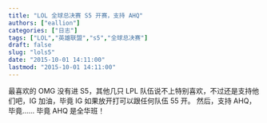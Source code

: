 ```yaml
---
title: "LOL 全球总决赛 S5 开赛，支持 AHQ"
authors: ["eallion"]
categories: ["日志"]
tags: ["LOL","英雄联盟","s5","全球总决赛"]
draft: false
slug: "lols5"
date: "2015-10-01 14:11:00"
lastmod: "2015-10-01 14:11:00"
---
```


最喜欢的 OMG 没有进 S5，其他几只 LPL 队伍说不上特别喜欢，不过还是支持他们吧，IG 加油，毕竟 IG 如果放开打可以跟任何队伍 55 开。
然后，支持 AHQ，毕竟…… 毕竟 AHQ 是全华班！

